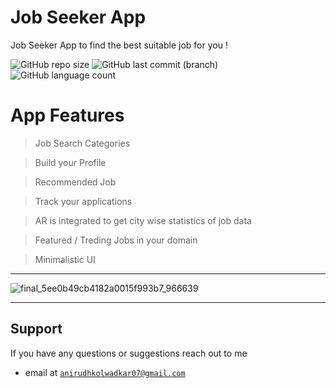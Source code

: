 # Job Seeker App

Job Seeker App to find the best suitable job for you !

![GitHub repo size](https://img.shields.io/github/repo-size/Anirudhk07/Job-Seeker-App?color=Green)
![GitHub last commit (branch)](https://img.shields.io/github/last-commit/Anirudhk07/Job-Seeker-App/master?color=blue&logo=Github)
![GitHub language count](https://img.shields.io/github/languages/count/Anirudhk07/Job-Seeker-App?color=orange)

# App Features

> Job Search Categories

> Build your Profile 

> Recommended Job

> Track your applications

> AR is integrated to get city wise statistics of job data

> Featured / Treding Jobs in your domain

> Minimalistic UI

---

![final_5ee0b49cb4182a0015f993b7_966639](https://user-images.githubusercontent.com/46351318/84257355-d7798000-ab32-11ea-866e-a5d02c10b1fd.gif)

---


## Support 

If you have any questions or suggestions reach out to me 

- email at <a href="http://fvcproductions.com" target="_blank">`anirudhkolwadkar07@gmail.com`</a>
